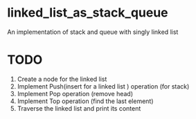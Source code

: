 # linked_list_as_stack_queue
An implementation of stack and queue with singly linked list


# TODO

1. Create a node for the linked list
2. Implement Push(insert for a linked list ) operation (for stack)
3. Implement Pop operation (remove head)
4. Implement Top operation (find the last element)
5. Traverse the linked list and print its content
